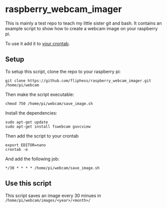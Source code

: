 # raspberry_webcam_imager

This is mainly a test repo to teach my little sister git and bash.
It contains an example script to show how to create a webcam image on your raspberry pi.

To use it add it to [your crontab](http://corntab.com/).

## Setup

To setup this script, clone the repo to your raspberry pi:

```
git clone https://github.com/fliphess/raspberry_webcam_imager.git /home/pi/webcam
```

Then make the script executable:
```
chmod 750 /home/pi/webcam/save_image.sh
```

Install the dependencies:
```
sudo apt-get update
sudo apt-get install fswebcam guvcview
```

Then add the script to your crontab
```
export EDITOR=nano
crontab -e
```

And add the following job:
```
*/30 * * * * /home/pi/webcam/save_image.sh
```

## Use this script

This script saves an image every 30 minues in `/home/pi/webcam/images/<year>/<month>/`

